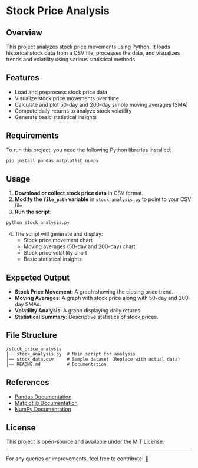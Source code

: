 # Stock Price Analysis

## Overview
This project analyzes stock price movements using Python. It loads historical stock data from a CSV file, processes the data, and visualizes trends and volatility using various statistical methods.

## Features
- Load and preprocess stock price data
- Visualize stock price movements over time
- Calculate and plot 50-day and 200-day simple moving averages (SMA)
- Compute daily returns to analyze stock volatility
- Generate basic statistical insights

## Requirements
To run this project, you need the following Python libraries installed:

```bash
pip install pandas matplotlib numpy
```

## Usage
1. **Download or collect stock price data** in CSV format.
2. **Modify the `file_path` variable** in `stock_analysis.py` to point to your CSV file.
3. **Run the script**:

```bash
python stock_analysis.py
```

4. The script will generate and display:
   - Stock price movement chart
   - Moving averages (50-day and 200-day) chart
   - Stock price volatility chart
   - Basic statistical insights

## Expected Output
- **Stock Price Movement**: A graph showing the closing price trend.
- **Moving Averages**: A graph with stock price along with 50-day and 200-day SMAs.
- **Volatility Analysis**: A graph displaying daily returns.
- **Statistical Summary**: Descriptive statistics of stock prices.

## File Structure
```
/stock_price_analysis
│── stock_analysis.py  # Main script for analysis
│── stock_data.csv     # Sample dataset (Replace with actual data)
│── README.md          # Documentation
```

## References
- [Pandas Documentation](https://pandas.pydata.org/)
- [Matplotlib Documentation](https://matplotlib.org/)
- [NumPy Documentation](https://numpy.org/)

## License
This project is open-source and available under the MIT License.

---
For any queries or improvements, feel free to contribute! 🚀

